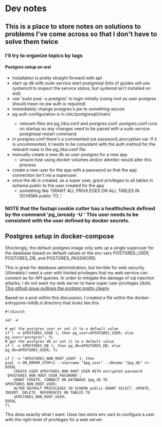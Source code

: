 # Dev notes

## This is a place to store notes on solutions to problems I've come across so that I don't have to solve them twice

### I'll try to organize topics by tags

#### Postgres setup on wsl

- installation is pretty straight forward with apt
- start up db with sudo service start postgresql (lots of guides will use systemctl to inspect the service status, but systemd isn't installed on wsl)
- use 'sudo psql -u postgres' to login initially (using root as user postgres should mean no pw auth is required)
- immediately change postgres's pw to something secure
- pg auth configuration is in /etc/postgresql/<version>/main/
    - relevant files are pg_hba.conf and postgres.conf. postgres.conf runs on startup so any changes need to be paired with a sudo service postgresql restart command
- in postgres.conf there's a commented out password_encryption var. If it is uncommented, it needs to be consistent with the auth method for the relevant rows in the pg_hba.conf file
- manually create a new db as user postgres for a new app
    - unsure how using docker volumes and/or alembic would alter this process
- create a new user for the app with a password so that the app connection isn't via a superuser.
- once the db is created, as a super user, grant privileges to all tables in schema public to the user
created for the app
    - something like 'GRANT ALL PRIVILEGES ON ALL TABLES IN SCHEMA public TO <user>;'
    
### NOTE that the fastapi cookie cutter has a healthcheck defined by the command 'pg_isready -U <user>' This user needs to be consistent with the user defined by docker secrets.

## Postgres setup in docker-compose
Shockingly, the default postgres image only sets up a single superuser for the database based on default values
or the env vars POSTGRES_USER, POSTGRES_DB, and POSTGRES_PASSWORD.

This is great for database administration, but terrible for web security. Ultimately I need a user with
limited privileges that my web service can connect as for API queries. In order to mitigate the damage of
sql injection attacks, I do not want my web server to have super user privileges (duh).
[This github issue outlines the problem pretty clearly](https://github.com/docker-library/postgres/issues/175)

Based on a post within this discussion, I created a file within the docker-entrypoint-initdb.d directory
that looks like this 

```
#!/bin/sh

set -e

# get the postgres user or set it to a default value
if [ -n $POSTGRES_USER ]; then pg_user=$POSTGRES_USER; else pg_user="postgres"; fi
# get the postgres db or set it to a default value
if [ -n $POSTGRES_DB ]; then pg_db=$POSTGRES_DB; else pg_db=$POSTGRES_USER; fi

if [ -n "$POSTGRES_NON_ROOT_USER" ]; then
psql -v ON_ERROR_STOP=1 --username "$pg_user" --dbname "$pg_db" <<-EOSQL
    CREATE USER $POSTGRES_NON_ROOT_USER WITH encrypted password '$POSTGRES_NON_ROOT_USER_PASSWORD';
    GRANT CREATE, CONNECT ON DATABASE $pg_db TO $POSTGRES_NON_ROOT_USER;
    ALTER DEFAULT PRIVILEGES IN SCHEMA public GRANT SELECT, UPDATE, INSERT, DELETE, REFERENCES ON TABLES TO
    $POSTGRES_NON_ROOT_USER;
EOSQL
fi
```

This does exactly what I want. Uses two extra env vars to configure a user with the right level of privileges 
for a web server.
